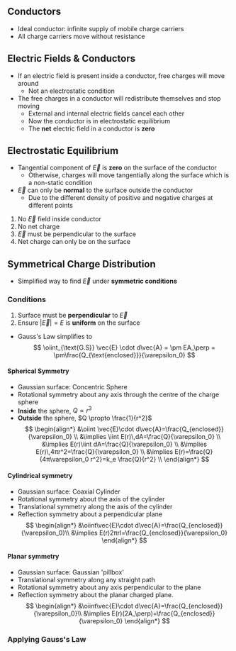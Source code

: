 ## Conductors
- Ideal conductor: infinite supply of mobile charge carriers
- All charge carriers move without resistance
## Electric Fields & Conductors
- If an electric field is present inside a conductor, free charges will move around
	- Not an electrostatic condition
- The free charges in a conductor will redistribute themselves and stop moving
	- External and internal electric fields cancel each other
	- Now the conductor is in electrostatic equilibrium
	- The **net** electric field in a conductor is **zero**
## Electrostatic Equilibrium
- Tangential component of $\vec{E}$ is **zero** on the surface of the conductor
	- Otherwise, charges will move tangentially along the surface which is a non-static condition
- $\vec{E}$ can only be **normal** to the surface outside the conductor
	- Due to the different density of positive and negative charges at different points
1. No $\vec{E}$ field inside conductor
2. No net charge
3. $\vec{E}$ must be perpendicular to the surface
4. Net charge can only be on the surface
## Symmetrical Charge Distribution
- Simplified way to find $\vec{E}$ under **symmetric conditions**
### Conditions
1. Surface must be **perpendicular** to $\vec{E}$
2. Ensure $|\vec{E}| = E$ is **uniform** on the surface
- Gauss's Law simplifies to
$$
\oiint_{\text{G.S}} \vec{E} \cdot d\vec{A} = \pm EA_\perp = \pm\frac{Q_{\text{enclosed}}}{\varepsilon_0}
$$
#### Spherical Symmetry
- Gaussian surface: Concentric Sphere
- Rotational symmetry about any axis through the centre of the charge sphere
- **Inside** the sphere, $Q \propto r^3$
- **Outside** the sphere, $Q \propto \frac{1}{r^2}$
$$
\begin{align*}
&\oiint \vec{E}\cdot d\vec{A}=\frac{Q_{enclosed}}{\varepsilon_0} \\
&\implies \iint E(r)\,dA=\frac{Q}{\varepsilon_0} \\
&\implies E(r)\iint dA=\frac{Q}{\varepsilon_0} \\
&\implies E(r)\,4πr^2=\frac{Q}{\varepsilon_0} \\
&\implies E(r)=\frac{Q}{4π\varepsilon_0 r^2}=k_e \frac{Q}{r^2} \\
\end{align*}
$$
#### Cylindrical symmetry
- Gaussian surface: Coaxial Cylinder
- Rotational symmetry about the axis of the cylinder
- Translational symmetry along the axis of the cylinder
- Reflection symmetry about a perpendicular plane
$$
\begin{align*}
&\oiint\vec{E}\cdot d\vec{A}=\frac{Q_{enclosed}}{\varepsilon_0}\\
&\implies E(r)2πrl=\frac{Q_{enclosed}}{\varepsilon_0}
\end{align*}
$$
#### Planar symmetry
- Gaussian surface: Gaussian 'pillbox'
- Translational symmetry along any straight path
- Rotational symmetry about any axis perpendicular to the plane
- Reflection symmetry about the planar charged plane.
$$
\begin{align*}
&\oiint\vec{E}\cdot d\vec{A}=\frac{Q_{enclosed}}{\varepsilon_0}\\
&\implies E(r)(2A_\perp)=\frac{Q_{enclosed}}{\varepsilon_0}
\end{align*}
$$
### Applying Gauss's Law
